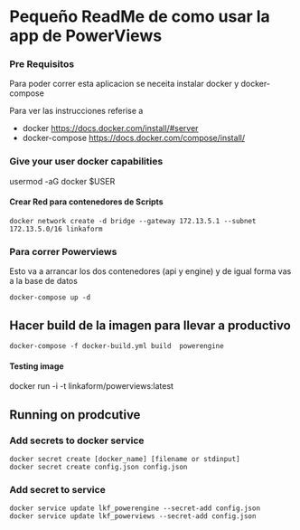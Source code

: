 # Pequeño ReadMe de como usar la app de PowerViews

### Pre Requisitos

Para poder correr esta aplicacion se neceita instalar docker y docker-compose

Para ver las instrucciones referise a

- docker
  https://docs.docker.com/install/#server
- docker-compose
  https://docs.docker.com/compose/install/

### Give your user docker capabilities
usermod -aG docker $USER

#### Crear Red para contenedores de Scripts

```
docker network create -d bridge --gateway 172.13.5.1 --subnet 172.13.5.0/16 linkaform
```
### Para correr Powerviews

Esto va a arrancar los dos contenedores (api y engine) y de igual forma vas a la base de datos

```
docker-compose up -d
```


## Hacer build de la imagen para llevar a productivo
```
docker-compose -f docker-build.yml build  powerengine
```

#### Testing image
docker run  -i -t linkaform/powerviews:latest


## Running on prodcutive

### Add secrets to docker service


```
docker secret create [docker_name] [filename or stdinput]
docker secret create config.json config.json
```

### Add secret to service

```
docker service update lkf_powerengine --secret-add config.json
docker service update lkf_powerviews --secret-add config.json
```
